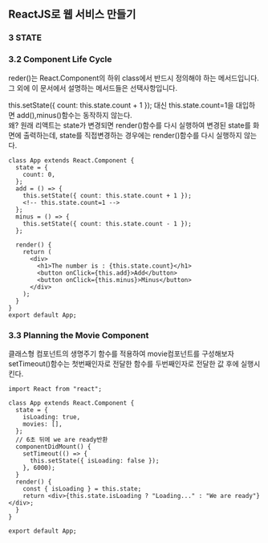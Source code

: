 ## ReactJS로 웹 서비스 만들기

### 3 STATE

### 3.2 Component Life Cycle

reder()는 React.Component의 하위 class에서 반드시 정의해야 하는 메서드입니다. 그 외에 이 문서에서 설명하는 메서드들은 선택사항입니다.

this.setState({ count: this.state.count + 1 }); 대신 this.state.count=1을 대입하면 add(),minus()함수는 동작하지 않는다.  
왜? 원래 리액트는 state가 변경되면 render()함수를 다시 실행하여 변경된 state를 화면에 출력하는데, state를 직접변경하는 경우에는 render()함수를 다시 실행하지 않는다.

```cycle
class App extends React.Component {
  state = {
    count: 0,
  };
  add = () => {
    this.setState({ count: this.state.count + 1 });
    <!-- this.state.count=1 -->
  };
  minus = () => {
    this.setState({ count: this.state.count - 1 });
  };

  render() {
    return (
      <div>
        <h1>The number is : {this.state.count}</h1>
        <button onClick={this.add}>Add</button>
        <button onClick={this.minus}>Minus</button>
      </div>
    );
  }
}
export default App;
```

### 3.3 Planning the Movie Component

클래스형 컴포넌트의 생명주기 함수를 적용하여 movie컴포넌트를 구성해보자  
setTimeout()함수는 첫번째인자로 전달한 함수를 두번째인자로 전달한 값 후에 실행시킨다.

```movie
import React from "react";

class App extends React.Component {
  state = {
    isLoading: true,
    movies: [],
  };
  // 6초 뒤에 we are ready반환
  componentDidMount() {
    setTimeout(() => {
      this.setState({ isLoading: false });
    }, 6000);
  }
  render() {
    const { isLoading } = this.state;
    return <div>{this.state.isLoading ? "Loading..." : "We are ready"}</div>;
  }
}

export default App;
```
